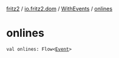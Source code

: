 [fritz2](../../index.md) / [io.fritz2.dom](../index.md) / [WithEvents](index.md) / [onlines](./onlines.md)

# onlines

`val onlines: Flow<`[`Event`](https://kotlinlang.org/api/latest/jvm/stdlib/org.w3c.dom.events/-event/index.html)`>`